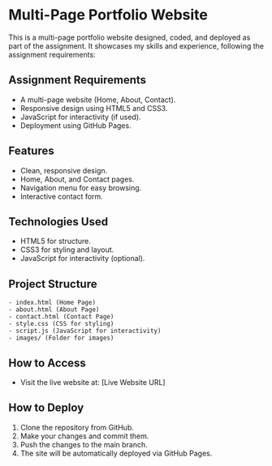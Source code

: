 # Multi-Page Portfolio Website

This is a multi-page portfolio website designed, coded, and deployed as part of the assignment. It showcases my skills and experience, following the assignment requirements:

## Assignment Requirements

* A multi-page website (Home, About, Contact).
* Responsive design using HTML5 and CSS3.
* JavaScript for interactivity (if used).
* Deployment using GitHub Pages.

## Features

* Clean, responsive design.
* Home, About, and Contact pages.
* Navigation menu for easy browsing.
* Interactive contact form.

## Technologies Used

* HTML5 for structure.
* CSS3 for styling and layout.
* JavaScript for interactivity (optional).

## Project Structure

```
- index.html (Home Page)
- about.html (About Page)
- contact.html (Contact Page)
- style.css (CSS for styling)
- script.js (JavaScript for interactivity)
- images/ (Folder for images)
```

## How to Access

* Visit the live website at:
  \[Live Website URL]

## How to Deploy

1. Clone the repository from GitHub.
2. Make your changes and commit them.
3. Push the changes to the main branch.
4. The site will be automatically deployed via GitHub Pages.
